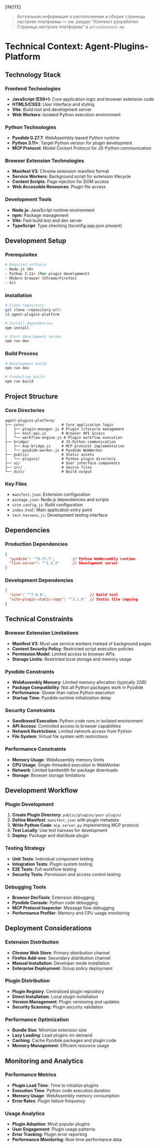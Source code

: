 [!NOTE]
> Актуальная информация о расположении и сборке страницы настроек платформы — см. раздел "Контекст разработки: Страница настроек платформы" в `activeContext.md`.

# Technical Context: Agent-Plugins-Platform

## Technology Stack

### Frontend Technologies
- **JavaScript (ES6+)**: Core application logic and browser extension code
- **HTML5/CSS3**: User interface and styling
- **Vite**: Build tool and development server
- **Web Workers**: Isolated Python execution environment

### Python Technologies
- **Pyodide 0.27.7**: WebAssembly-based Python runtime
- **Python 3.11+**: Target Python version for plugin development
- **MCP Protocol**: Model Context Protocol for JS-Python communication

### Browser Extension Technologies
- **Manifest V3**: Chrome extension manifest format
- **Service Workers**: Background script for extension lifecycle
- **Content Scripts**: Page injection for DOM access
- **Web Accessible Resources**: Plugin file access

### Development Tools
- **Node.js**: JavaScript runtime environment
- **npm**: Package management
- **Vite**: Fast build tool and dev server
- **TypeScript**: Type checking (tsconfig.app.json present)

## Development Setup

### Prerequisites
```bash
# Required software
- Node.js 18+
- Python 3.11+ (for plugin development)
- Modern browser (Chrome/Firefox)
- Git
```

### Installation
```bash
# Clone repository
git clone <repository-url>
cd agent-plugins-platform

# Install dependencies
npm install

# Start development server
npm run dev
```

### Build Process
```bash
# Development build
npm run dev

# Production build
npm run build
```

## Project Structure

### Core Directories
```
agent-plugins-platform/
├── core/                 # Core application logic
│   ├── plugin-manager.js # Plugin lifecycle management
│   ├── host-api.js       # Browser API access
│   └── workflow-engine.js # Plugin workflow execution
├── bridge/               # JS-Python communication
│   ├── mcp-bridge.js     # MCP protocol implementation
│   └── pyodide-worker.js # Pyodide WebWorker
├── public/               # Static assets
│   └── plugins/          # Python plugin directory
├── ui/                   # User interface components
├── src/                  # Source files
└── dist/                 # Build output
```

### Key Files
- `manifest.json`: Extension configuration
- `package.json`: Node.js dependencies and scripts
- `vite.config.js`: Build configuration
- `index.html`: Main application entry point
- `test-harness.js`: Development testing interface

## Dependencies

### Production Dependencies
```json
{
  "pyodide": "^0.27.7",        // Python WebAssembly runtime
  "live-server": "^1.2.2"      // Development server
}
```

### Development Dependencies
```json
{
  "vite": "^7.0.0",                    // Build tool
  "vite-plugin-static-copy": "^3.1.0"  // Static file copying
}
```

## Technical Constraints

### Browser Extension Limitations
- **Manifest V3**: Must use service workers instead of background pages
- **Content Security Policy**: Restricted script execution policies
- **Permission Model**: Limited access to browser APIs
- **Storage Limits**: Restricted local storage and memory usage

### Pyodide Constraints
- **WebAssembly Memory**: Limited memory allocation (typically 2GB)
- **Package Compatibility**: Not all Python packages work in Pyodide
- **Performance**: Slower than native Python execution
- **Startup Time**: Pyodide runtime initialization delay

### Security Constraints
- **Sandboxed Execution**: Python code runs in isolated environment
- **API Access**: Controlled access to browser capabilities
- **Network Restrictions**: Limited network access from Python
- **File System**: Virtual file system with restrictions

### Performance Constraints
- **Memory Usage**: WebAssembly memory limits
- **CPU Usage**: Single-threaded execution in WebWorker
- **Network**: Limited bandwidth for package downloads
- **Storage**: Browser storage limitations

## Development Workflow

### Plugin Development
1. **Create Plugin Directory**: `public/plugins/your-plugin/`
2. **Define Manifest**: `manifest.json` with plugin metadata
3. **Write Python Code**: `mcp_server.py` implementing MCP protocol
4. **Test Locally**: Use test harness for development
5. **Deploy**: Package and distribute plugin

### Testing Strategy
- **Unit Tests**: Individual component testing
- **Integration Tests**: Plugin system testing
- **E2E Tests**: Full workflow testing
- **Security Tests**: Permission and access control testing

### Debugging Tools
- **Browser DevTools**: Extension debugging
- **Pyodide Console**: Python code debugging
- **MCP Protocol Inspector**: Message flow debugging
- **Performance Profiler**: Memory and CPU usage monitoring

## Deployment Considerations

### Extension Distribution
- **Chrome Web Store**: Primary distribution channel
- **Firefox Add-ons**: Secondary distribution channel
- **Manual Installation**: Developer mode installation
- **Enterprise Deployment**: Group policy deployment

### Plugin Distribution
- **Plugin Registry**: Centralized plugin repository
- **Direct Installation**: Local plugin installation
- **Version Management**: Plugin versioning and updates
- **Security Scanning**: Plugin security validation

### Performance Optimization
- **Bundle Size**: Minimize extension size
- **Lazy Loading**: Load plugins on-demand
- **Caching**: Cache Pyodide packages and plugin code
- **Memory Management**: Efficient resource usage

## Monitoring and Analytics

### Performance Metrics
- **Plugin Load Time**: Time to initialize plugins
- **Execution Time**: Python code execution duration
- **Memory Usage**: WebAssembly memory consumption
- **Error Rates**: Plugin failure frequency

### Usage Analytics
- **Plugin Adoption**: Most popular plugins
- **User Engagement**: Plugin usage patterns
- **Error Tracking**: Plugin error reporting
- **Performance Monitoring**: Real-time performance data 